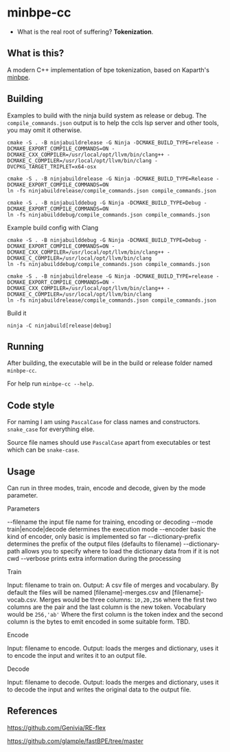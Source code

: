 # minbpe-cc

- What is the real root of suffering? **Tokenization**.

## What is this?

A modern C++ implementation of bpe tokenization, based on Kaparth's [minbpe](https://github.com/karpathy/minbpe).

## Building

Examples to build with the ninja build system as release or debug. The `compile_commands.json` output is to help the ccls lsp server and other tools, you may omit it otherwise.

```
cmake -S . -B ninjabuildrelease -G Ninja -DCMAKE_BUILD_TYPE=release -DCMAKE_EXPORT_COMPILE_COMMANDS=ON -DCMAKE_CXX_COMPILER=/usr/local/opt/llvm/bin/clang++ -DCMAKE_C_COMPILER=/usr/local/opt/llvm/bin/clang -DVCPKG_TARGET_TRIPLET=x64-osx
```


```
cmake -S . -B ninjabuildrelease -G Ninja -DCMAKE_BUILD_TYPE=Release -DCMAKE_EXPORT_COMPILE_COMMANDS=ON
ln -fs ninjabuildrelease/compile_commands.json compile_commands.json
```

```
cmake -S . -B ninjabuilddebug -G Ninja -DCMAKE_BUILD_TYPE=Debug -DCMAKE_EXPORT_COMPILE_COMMANDS=ON
ln -fs ninjabuilddebug/compile_commands.json compile_commands.json
```

Example build config with Clang 

```
cmake -S . -B ninjabuilddebug -G Ninja -DCMAKE_BUILD_TYPE=Debug -DCMAKE_EXPORT_COMPILE_COMMANDS=ON -DCMAKE_CXX_COMPILER=/usr/local/opt/llvm/bin/clang++ -DCMAKE_C_COMPILER=/usr/local/opt/llvm/bin/clang
ln -fs ninjabuilddebug/compile_commands.json compile_commands.json
```

```
cmake -S . -B ninjabuildrelease -G Ninja -DCMAKE_BUILD_TYPE=release -DCMAKE_EXPORT_COMPILE_COMMANDS=ON -DCMAKE_CXX_COMPILER=/usr/local/opt/llvm/bin/clang++ -DCMAKE_C_COMPILER=/usr/local/opt/llvm/bin/clang
ln -fs ninjabuildrelease/compile_commands.json compile_commands.json
```

Build it

```
ninja -C ninjabuild[release|debug]
```

## Running

After building, the executable will be in the build or release folder named `minbpe-cc`.

For help run `minbpe-cc --help`.

## Code style

For naming I am using `PascalCase` for class names and constructors. `snake_case` for everything else.

Source file names should use `PascalCase` apart from executables or test which can be `snake-case`.

## Usage

Can run in three modes, train, encode and decode, given by the mode parameter.

Parameters

--filename the input file name for training, encoding or decoding
--mode train|encode|decode determines the execution mode
--encoder basic the kind of encoder, only basic is implemented so far
--dictionary-prefix determines the prefix of the output files (defaults to filename)
--dictionary-path allows you to specify where to load the dictionary data from if it is not cwd
--verbose prints extra information during the processing

Train

Input: filename to train on.
Output: A csv file of merges and vocabulary. By default the files will be named [filename]-merges.csv and [filename]-vocab.csv.
Merges would be three columns: `10,20,256` where the first two columns are the pair and the last column is the new token.
Vocabulary would be `256,'ab'` Where the first column is the token index and the second column is the bytes to emit encoded in some suitable form. TBD.

Encode

Input: filename to encode.
Output: loads the merges and dictionary, uses it to encode the input and writes it to an output file.

Decode 

Input: filename to decode.
Output: loads the merges and dictionary, uses it to decode the input and writes the original data to the output file.

## References


https://github.com/Genivia/RE-flex

https://github.com/glample/fastBPE/tree/master

